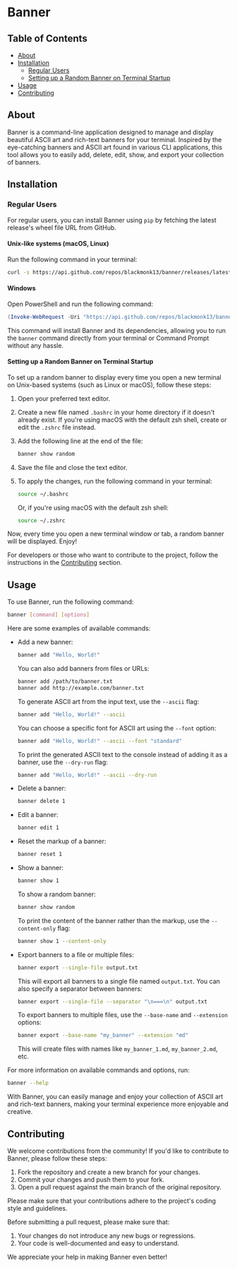 # Banner

## Table of Contents

- [About](#about)
- [Installation](#installation)
  - [Regular Users](#regular-users)
  - [Setting up a Random Banner on Terminal Startup](#terminal-startup)
- [Usage](#usage)
- [Contributing](#contributing)

## About <a name = "about"></a>

Banner is a command-line application designed to manage and display beautiful ASCII art and rich-text banners for your terminal. Inspired by the eye-catching banners and ASCII art found in various CLI applications, this tool allows you to easily add, delete, edit, show, and export your collection of banners.

## Installation <a name = "installation"></a>

### Regular Users <a name="regular-users"></a>

For regular users, you can install Banner using `pip` by fetching the latest release's wheel file URL from GitHub.

#### Unix-like systems (macOS, Linux)

Run the following command in your terminal:

```bash
curl -s https://api.github.com/repos/blackmonk13/banner/releases/latest | jq -r '.assets[] | select(.name | endswith(".whl")) | .browser_download_url' | xargs pip install
```

#### Windows

Open PowerShell and run the following command:

```powershell
(Invoke-WebRequest -Uri "https://api.github.com/repos/blackmonk13/banner/releases/latest" -UseBasicParsing | ConvertFrom-Json).assets | Where-Object { $_.name -like "*whl" } | ForEach-Object { pip install $_.browser_download_url }
```

This command will install Banner and its dependencies, allowing you to run the `banner` command directly from your terminal or Command Prompt without any hassle.

#### Setting up a Random Banner on Terminal Startup <a name="terminal-startup"></a>

To set up a random banner to display every time you open a new terminal on Unix-based systems (such as Linux or macOS), follow these steps:

1. Open your preferred text editor.
2. Create a new file named `.bashrc` in your home directory if it doesn't already exist. If you're using macOS with the default zsh shell, create or edit the `.zshrc` file instead.
3. Add the following line at the end of the file:

   ```bash
   banner show random
   ```

4. Save the file and close the text editor.
5. To apply the changes, run the following command in your terminal:

   ```bash
   source ~/.bashrc
   ```

   Or, if you're using macOS with the default zsh shell:

   ```bash
   source ~/.zshrc
   ```

Now, every time you open a new terminal window or tab, a random banner will be displayed. Enjoy!

For developers or those who want to contribute to the project, follow the instructions in the [Contributing](#contributing) section.

## Usage <a name = "usage"></a>

To use Banner, run the following command:

```bash
banner [command] [options]
```

Here are some examples of available commands:

- Add a new banner:

  ```bash
  banner add "Hello, World!"
  ```

  You can also add banners from files or URLs:

  ```bash
  banner add /path/to/banner.txt
  banner add http://example.com/banner.txt
  ```

  To generate ASCII art from the input text, use the `--ascii` flag:

  ```bash
  banner add "Hello, World!" --ascii
  ```

  You can choose a specific font for ASCII art using the `--font` option:

  ```bash
  banner add "Hello, World!" --ascii --font "standard"
  ```

  To print the generated ASCII text to the console instead of adding it as a banner, use the `--dry-run` flag:

  ```bash
  banner add "Hello, World!" --ascii --dry-run
  ```

- Delete a banner:

  ```bash
  banner delete 1
  ```

- Edit a banner:

  ```bash
  banner edit 1
  ```

- Reset the markup of a banner:

  ```bash
  banner reset 1
  ```

- Show a banner:

  ```bash
  banner show 1
  ```

  To show a random banner:

  ```bash
  banner show random
  ```

  To print the content of the banner rather than the markup, use the `--content-only` flag:

  ```bash
  banner show 1 --content-only
  ```

- Export banners to a file or multiple files:

  ```bash
  banner export --single-file output.txt
  ```

  This will export all banners to a single file named `output.txt`. You can also specify a separator between banners:

  ```bash
  banner export --single-file --separator "\n===\n" output.txt
  ```

  To export banners to multiple files, use the `--base-name` and `--extension` options:

  ```bash
  banner export --base-name "my_banner" --extension "md"
  ```

  This will create files with names like `my_banner_1.md`, `my_banner_2.md`, etc.

For more information on available commands and options, run:

```bash
banner --help
```

With Banner, you can easily manage and enjoy your collection of ASCII art and rich-text banners, making your terminal experience more enjoyable and creative.

## Contributing <a name="contributing"></a>

We welcome contributions from the community! If you'd like to contribute to Banner, please follow these steps:

1. Fork the repository and create a new branch for your changes.
4. Commit your changes and push them to your fork.
5. Open a pull request against the main branch of the original repository.

Please make sure that your contributions adhere to the project's coding style and guidelines.

Before submitting a pull request, please make sure that:

1. Your changes do not introduce any new bugs or regressions.
4. Your code is well-documented and easy to understand.

We appreciate your help in making Banner even better!